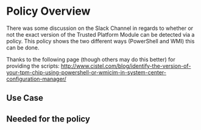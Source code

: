 # Policy Overview

There was some discussion on the Slack Channel in regards to whether or not the exact version of the Trusted Platform Module can be detected via a policy. This policy shows the two different ways (PowerShell and WMI) this can be done.

Thanks to the following page (though others may do this better) for providing the scripts: http://www.cistel.com/blog/identify-the-version-of-your-tpm-chip-using-powershell-or-wmicim-in-system-center-configuration-manager/

## Use Case

## Needed for the policy

